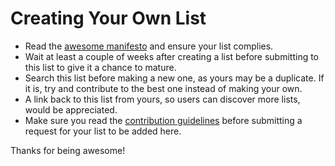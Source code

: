 # Creating Your Own List

- Read the [awesome manifesto](https://github.com/MaximAbramchuck/awesome-interviews/blob/master/awesome.md) and ensure your list complies.
- Wait at least a couple of weeks after creating a list before submitting to this list to give it a chance to mature.
- Search this list before making a new one, as yours may be a duplicate. If it is, try and contribute to the best one instead of making your own.
- A link back to this list from yours, so users can discover more lists, would be appreciated. 
- Make sure you read the [contribution guidelines](https://github.com/sindresorhus/awesome/blob/master/contributing.md) before submitting a request for your list to be added here.

Thanks for being awesome!

